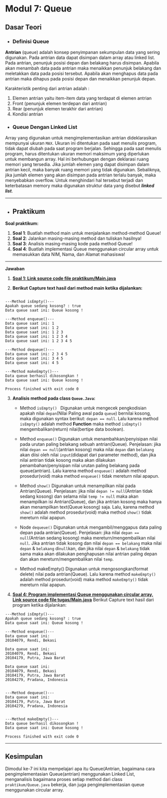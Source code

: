 # Modul 7: Queue

## Dasar Teori

- ### Definisi Queue

**Antrian** (queue) adalah konsep penyimpanan sekumpulan data yang sering digunakan. Pada antrian data dapat disimpan dalam array atau linked list. Pada antrian, penunjuk posisi depan dan belakang harus disimpan. Apabila akan menambah data pada antrian maka menaikkan penunjuk belakang dan meletakkan data pada posisi tersebut. Apabila akan menghapus data pada antrian maka dihapus pada posisi depan dan menaikkan penunjuk depan.

Karakteristik penting dari antrian adalah :
1. Elemen antrian yaitu item-item data yang terdapat di elemen antrian
2. Front (penunjuk elemen terdepan dari antrian)
3. Rear (penunjuk elemen terakhir dari antrian)
4. Kondisi antrian


- ### Queue Dengan Linked List
Array yang digunakan untuk mengimplementasikan antrian dideklarasikan mempunyai ukuran `MAX`. Ukuran ini ditentukan pada saat menulis program, tidak dapat diubah pada saat program berjalan. Sehingga pada saat menulis program, harus ditentukan ukuran memori maksimum yang diperlukan untuk membangun array. Hal ini berhubungan dengan deklarasi ruang memori yang tersedia. Jika jumlah elemen yang dapat disimpan dalam antrian kecil, maka banyak ruang memori yang tidak digunakan. Sebaliknya, jika jumlah elemen yang akan disimpan pada antrian terlalu banyak, maka menyebabkan overflow. Untuk menghindari hal tersebut terjadi dan keterbatasan memory maka digunakan struktur data yang disebut **_linked list_**.

---
- ## Praktikum

**Soal praktikum:**
1. **Soal 1**:  Buatlah method main untuk menjalankan method-method Queue!
2. **Soal 2**:  Jalankan masing-masing method dan tuliskan hasilnya!
3. **Soal 3**:  Analisis masing-masing kode pada method Queue!
4. **Soal 4**:  Buatlah implementasi Queue menggunakan circular array untuk memasukkan data NIM, Nama, dan Alamat mahasiswa!


---
**Jawaban**

1. [**Soal 1: Link source code file praktikum/Main.java**](https://github.com/rendiputra/PSD_SEC_20104079_Rendi_Putra_P/blob/modul7/src/com/rendiputra/modul7/praktikum/Main.java)

2. **Berikut Capture text hasil dari method main ketika dijalankan:**
```text

---Method isEmpty()---
Apakah queue sedang kosong? : true
Data queue saat ini: Queue kosong !

---Method enqueue()---
Data queue saat ini: 1 
Data queue saat ini: 1 2 
Data queue saat ini: 1 2 3 
Data queue saat ini: 1 2 3 4 
Data queue saat ini: 1 2 3 4 5 

---Method dequeue()---
Data queue saat ini: 2 3 4 5 
Data queue saat ini: 3 4 5 
Data queue saat ini: 4 5 

---Method makeEmpty()---
Data queue berhasil dikosongkan !
Data queue saat ini: Queue kosong !

Process finished with exit code 0
```

3. **Analisis method pada class `Queue.Java`:**

    - Method `isEmpty() `
      Digunakan untuk mengecek pengkodisian apakah nilai `depan`(Nilai Paling awal pada `queue`) bernilai kosong, maka digunakan syntax berikut: `depan == null`. Lalu karena method `isEmpty()` adalah method **Function** maka method `isEmpty()` mengembalikan(return) nilai(bertipe data boolean).
    
    - Method `enqueue()`
      Digunakan untuk menambahkan/penyisipan nilai pada urutan paling belakang sebuah antrian(Queue). Penjelasan: jika nilai `depan == null`(antrian kosong) maka nilai `depan` dan `belakang` akan diisi oleh nilai `input`(didapat dari parameter method), dan  jika nilai antrian tidak kosong maka akan dilakukan penambahan/penyisipan nilai urutan paling belakang pada queue(antrian). Lalu karena method `enqueue()` adalah method prosedur(void) maka method `enqueue()` tidak mereturn nilai apapun.
    
    - Method `show()`
      Digunakan untuk menampilkan nilai pada Antrian(Queue). Penjelasan: jika nilai `depan != null`(Antrian tidak sedang kosong) dan selama nilai `temp != null` maka akan menampilkan isi Antrian(Queue), dan jika antrian kosong maka hanya akan menampilkan text(Queue kosong) saja. Lalu, karena method `show()` adalah method prosedur(void) maka method `show()` tidak mereturn nilai apapun.
    
    - Node `dequeue()`
      Digunakan untuk mengambil/menggapus data paling depan pada antrian(Queue). Penjelasan: jika nilai `depan == null`(Antrian sedang kosong) maka mereturn/mengembalikan nilai `null`. Jika antrian tidak kosong dan nilai `depan == belakang` maka nilai `depan` & `belakang` di`null`kan, dan jika nilai `depan` & `belakang` tidak sama maka akan dilakukan penghapusan nilai antrian paling depan dan akan mereturn/mengembalikan nilai `temp`.
      
    - Method makeEmpty()
    Digunakan untuk mengosongkan(format delete) nilai pada antrian(Queue). Lalu karena method `makeEmpty()` adalah method prosedur(void) maka method `makeEmpty()` tidak mereturn nilai apapun.


4. [**Soal 4: Program implementasi Queue menggunakan circular array, Link source code file tugas/Main.java**](https://github.com/rendiputra/PSD_SEC_20104079_Rendi_Putra_P/blob/modul7/src/com/rendiputra/modul7/tugas/Main.java)
Berikut Capture text hasil dari program ketika dijalankan:
```text
---Method isEmpty()---
Apakah queue sedang kosong? : true
Data queue saat ini: Queue kosong !

---Method enqueue()---
Data queue saat ini: 
20104079, Rendi, Bekasi 

Data queue saat ini: 
20104079, Rendi, Bekasi 
20104179, Putra, Jawa Barat 

Data queue saat ini: 
20104079, Rendi, Bekasi 
20104179, Putra, Jawa Barat 
20104279, Pradana, Indonesia 


---Method dequeue()---
Data queue saat ini: 
20104179, Putra, Jawa Barat 
20104279, Pradana, Indonesia 


---Method makeEmpty()---
Data queue berhasil dikosongkan !
Data queue saat ini: Queue kosong !

Process finished with exit code 0

```
---

## Kesimpulan
Dimodul ke-7 ini kita mempelajari apa itu Queue(Antrian, bagaimana cara pengimplementasian Queue(antrian) menggunakan Linked List, menganalisis bagaimana proses setiap method dari class `praktikum/Queue.java` bekerja, dan juga pengimplementasian queue menggunakan circular array.